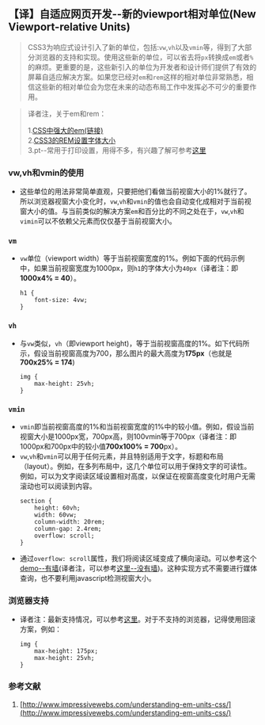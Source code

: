 【译】自适应网页开发--新的viewport相对单位(New Viewport-relative Units)
---
> CSS3为响应式设计引入了新的单位，包括:`vw`,`vh`以及`vmin`等，得到了大部分浏览器的支持和实现。使用这些新的单位，可以省去将`px`转换成`em`或者`%`的麻烦。更重要的是，这些新引入的单位为开发者和设计师们提供了有效的屏幕自适应解决方案。如果您已经对`em`和`rem`这样的相对单位非常熟悉，相信这些新的相对单位会为您在未来的动态布局工作中发挥必不可少的重要作用。

>	译者注，关于em和rem：
>	
>	1.[CSS中强大的em(链接)](http://www.w3cplus.com/css/px-to-em)  
>	2.[CSS3的REM设置字体大小](http://www.w3cplus.com/css3/define-font-size-with-css3-rem)  
>	3.pt--常用于打印设置，用得不多，有兴趣了解可参考[这里](http://www.1z1b.com/one-blog-a-week/px-em-pt/)

### **vw**,**vh**和**vmin**的使用
*	这些单位的用法非常简单直观，只要把他们看做当前视窗大小的1%就行了。所以浏览器视窗大小变化时，`vw`,`vh`和`vmin`的值也会自动变化成相对于当前视窗大小的值。与当前类似的解决方案`em`和百分比的不同之处在于，`vw`,`vh`和`vimin`可以不依赖父元素而仅仅基于当前视窗大小。

### `vm`
*	`vw`单位（viewport width）等于当前视窗宽度的1%。例如下面的代码示例中，如果当前视窗宽度为1000px，则`h1`的字体大小为`40px`（译者注：即**1000x4% = 40**）。
	<pre><code>h1 {
		font-size: 4vw;
	}
	</code></pre>

### `vh`
*	与`vw`类似，`vh`（即viewport height)，等于当前视窗高度的1%。如下代码所示，假设当前视窗高度为700，那么图片的最大高度为**175px**（也就是**700x25% = 174**)
	<pre><code>img {
		max-height: 25vh;
	}
	</code></pre>

### `vmin`
*	`vmin`即当前视窗高度的1%和当前视窗宽度的1%中的较小值。例如，假设当前视窗大小是1000px宽，700px高，则100vmin等于700px（译者注：即1000px和700px中的较小值**700x100% = 700**px）。
*	`vw`,`vh`和`vmin`可以用于任何元素，并且特别适用于文字，标题和布局（layout）。例如，在多列布局中，这几个单位可以用于保持文字的可读性。例如，可以为文字阅读区域设置相对高度，以保证在视窗高度变化时用户无需滚动也可以阅读到内容。
	<pre><code>section {
		height: 60vh;
		width: 60vw;
		column-width: 20rem;
		column-gap: 2.4rem;
		overflow: scroll;
	}
	</code></pre>
*	通过`overflow: scroll`属性，我们将阅读区域变成了横向滚动。可以参考这个[demo--有墙](http://dl.dropbox.com/u/5703076/viewport-example-multi-column.html)(译者注，可以参考[这里--没有墙](https://github.com/leoshawn/daily/blob/master/css/viewport-relative-units.html))。这种实现方式不需要进行媒体查询，也不要利用javascript检测视窗大小。

### 浏览器支持
*	译者注：最新支持情况，可以参考[这里](http://caniuse.com/viewport-units)。对于不支持的浏览器，记得使用回滚方案，例如：
	<pre><code>img {
		max-height: 175px;
		max-height: 25vh;
	}
	</code></pre>


### 参考文献
1.	[http://www.impressivewebs.com/understanding-em-units-css/](http://www.impressivewebs.com/understanding-em-units-css/)